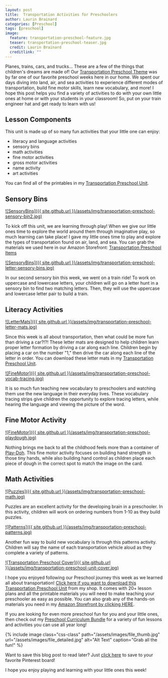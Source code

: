 ```yaml
---
layout: post
title:  Transportation Activities for Preschoolers
author: Laurin Brainard
categories: [Preschool]
tags: [preschool]
image:
  feature: transportation-preschool-feature.jpg
  teaser: transportation-preschool-teaser.jpg
  credit: Laurin Brainard
  creditlink: ""
---
```

Planes, trains, cars, and trucks... These are a few of the things that children's dreams are made of! Our [Transportation Preschool Theme](https://www.teacherspayteachers.com/Product/Transportation-Theme-Preschool-Curriculum-and-Lesson-Plans-Pre-K-Activities-9382290?utm_source=PB%20Blog&utm_campaign=Transportation%20Preschool%20Unit) was by far one of our favorite preschool weeks here in our home. We spent our days diving into land, air, and sea activities to experience different modes of transportation, build fine motor skills, learn new vocabulary, and more! I hope this post helps you find a variety of activities to do with your own little ones at home or with your students in your classroom! So, put on your train engineer hat and get ready to learn with us!

## Lesson Components 
This unit is made up of so many fun activities that your little one can enjoy:
- literacy and language activities
- sensory bins 
- math activities
- fine motor activities
- gross motor activities
- name activity
- art activities

You can find all of the printables in my [Transportation Preschool Unit](https://www.teacherspayteachers.com/Product/Transportation-Theme-Preschool-Curriculum-and-Lesson-Plans-Pre-K-Activities-9382290?utm_source=PB%20Blog&utm_campaign=Transportation%20Preschool%20Unit). 

## Sensory Bins

[![SensoryBins]({{ site.github.url }}/assets/img/transportation-preschool-sensory-bin2.jpg)](https://www.teacherspayteachers.com/Product/Transportation-Theme-Preschool-Curriculum-and-Lesson-Plans-Pre-K-Activities-9382290?utm_source=PB%20Blog&utm_campaign=Transportation%20Preschool%20Unit)

To kick off this unit, we are learning through play! When we give our little ones time to explore the world around them through imaginative play, so much learning can take place! I gave my little ones time to play and explore the types of transportation found on air, land, and sea. You can grab the materials we used here in our Amazon Storefront: [Transportation Preschool Items](https://www.amazon.com/shop/theprimarybrain/list/KJUJOA00IRJD?ref_=cm_sw_r_cp_ud_aipsflist_aipsftheprimarybrain_0FBB8VRREAM76FVSSCXD)

[![SensoryBins]({{ site.github.url }}/assets/img/transportation-preschool-letter-sensory-bins.jpg)](https://www.teacherspayteachers.com/Product/Transportation-Theme-Preschool-Curriculum-and-Lesson-Plans-Pre-K-Activities-9382290?utm_source=PB%20Blog&utm_campaign=Transportation%20Preschool%20Unit)

In our second sensory bin this week, we went on a train ride! To work on uppercase and lowercase letters, your children will go on a letter hunt in a sensory bin to find two matching letters. Then, they will use the uppercase and lowercase letter pair to build a train.

## Literacy Activities

[![LetterMats]({{ site.github.url }}/assets/img/transportation-preschool-letter-mats.jpg)](https://www.teacherspayteachers.com/Product/Transportation-Theme-Preschool-Curriculum-and-Lesson-Plans-Pre-K-Activities-9382290?utm_source=PB%20Blog&utm_campaign=Transportation%20Preschool%20Unit)

Since this week is all about transportation, then what could be more fun than driving a car?!?! These letter mats are designed to help children learn proper letter formation by driving a car along each line. Children begin by placing a car on the number "1," then drive the car along each line of the letter in order. You can download these letter mats in my [Transportation Preschool Unit](https://www.teacherspayteachers.com/Product/Transportation-Theme-Preschool-Curriculum-and-Lesson-Plans-Pre-K-Activities-9382290?utm_source=PB%20Blog&utm_campaign=Transportation%20Preschool%20Unit). 

[![FineMotor]({{ site.github.url }}/assets/img/transportation-preschool-vocab-tracing.jpg)](https://www.teacherspayteachers.com/Product/Transportation-Theme-Preschool-Curriculum-and-Lesson-Plans-Pre-K-Activities-9382290?utm_source=PB%20Blog&utm_campaign=Transportation%20Preschool%20Unit)

It is so much fun teaching new vocabulary to preschoolers and watching them use the new language in their everyday lives. These vocabulary tracing strips give children the opportunity to explore tracing letters, while hearing the language and viewing the picture of the word. 

## Fine Motor Activity

[![FineMotor]({{ site.github.url }}/assets/img/transportation-preschool-playdough.jpg)](https://www.teacherspayteachers.com/Product/Transportation-Theme-Preschool-Curriculum-and-Lesson-Plans-Pre-K-Activities-9382290?utm_source=PB%20Blog&utm_campaign=Transportation%20Preschool%20Unit)

Nothing brings me back to all the childhood feels more than a container of [Play-Doh](https://amzn.to/43g5Qkh). This fine motor activity focuses on building hand strength in those tiny hands, while also building hand control as children place each piece of dough in the correct spot to match the image on the card. 

## Math Activities

[![Puzzles]({{ site.github.url }}/assets/img/transportation-preschool-math.jpg)](https://www.teacherspayteachers.com/Product/Transportation-Theme-Preschool-Curriculum-and-Lesson-Plans-Pre-K-Activities-9382290?utm_source=PB%20Blog&utm_campaign=Transportation%20Preschool%20Unit)

Puzzles are an excellent activity for the developing brain in a preschooler. In this activity, children will work on ordering numbers from 1-10 as they build puzzles. 

[![Patterns]({{ site.github.url }}/assets/img/transportation-preschool-patterns.jpg)](https://www.teacherspayteachers.com/Product/Transportation-Theme-Preschool-Curriculum-and-Lesson-Plans-Pre-K-Activities-9382290?utm_source=PB%20Blog&utm_campaign=Transportation%20Preschool%20Unit)

Another fun way to build new vocabulary is through this patterns activity. Children will say the name of each transportation vehicle aloud as they complete a variety of patterns. 

[![Transportation Preschool Cover]({{ site.github.url }}/assets/img/transportation-preschool-unit-cover.jpg)](https://www.teacherspayteachers.com/Product/Transportation-Theme-Preschool-Curriculum-and-Lesson-Plans-Pre-K-Activities-9382290?utm_source=PB%20Blog&utm_campaign=Transportation%20Preschool%20Unit)

I hope you enjoyed following our Preschool journey this week as we learned all about transportation! [Click here if you want to download this Transportation Preschool Unit](https://www.teacherspayteachers.com/Product/Transportation-Theme-Preschool-Curriculum-and-Lesson-Plans-Pre-K-Activities-9382290?utm_source=PB%20Blog&utm_campaign=Transportation%20Preschool%20Unit) from my shop. It comes with 20+ lesson plans and all the printable materials you will need to make teaching your preschooler as easy as possible. You can also grab any of the hands-on materials you need in my [Amazon Storefront by clicking HERE](https://www.amazon.com/shop/theprimarybrain/list/KJUJOA00IRJD?ref_=cm_sw_r_cp_ud_aipsflist_aipsftheprimarybrain_B9AH83XZ1BN2Y1W3QZPD).

If you are looking for even more preschool fun for you and your little ones, then check out my [Preschool Curriculum Bundle](https://www.teacherspayteachers.com/Product/Preschool-Curriculum-and-Lesson-Plans-Pre-K-Classroom-Homeschool-Themes-8371836?utm_source=PB%20Blog&utm_campaign=Transportation%20Preschool%20Blog%20End%20Bundle%20Link) for a variety of fun lessons and activities you can use all year long!

{% include image class="css-class" path="/assets/images/file_thumb.jpg" url="/assets/images/file_detailed.jpg" alt="Alt Text" caption="Grab all the fun!" %}

 Want to save this blog post to read later? Just [click here](https://pin.it/6Cc7BXF) to save to your favorite Pinterest board!

  I hope you enjoy playing and learning with your little ones this week! 
